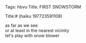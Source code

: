 Tags: hbvu
Title: FIRST SNOWSTORM
  
Title:# (haiku 197723591108)  
  
as far as we see  
or at least in the nearest vicinity  
let's play with snow blower  
